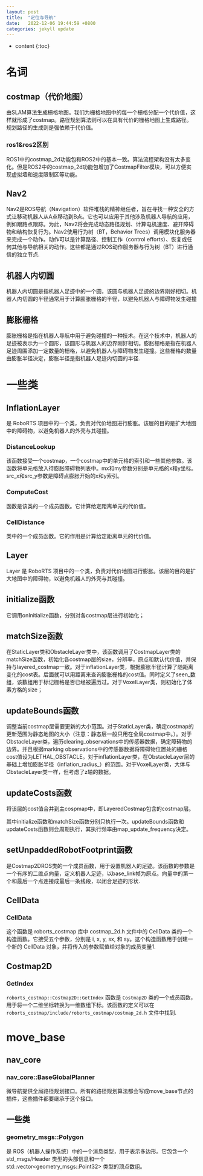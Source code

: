 ```yaml
---
layout: post
title:  "定位与导航"
date:   2022-12-06 19:44:59 +0800
categories: jekyll update
---
```


* content
{:toc}

# 名词
## costmap（代价地图）
由SLAM算法生成栅格地图。我们为栅格地图中的每一个栅格分配一个代价值，这样就形成了costmap。路径规划算法则可以在具有代价的栅格地图上生成路径。规划路径的生成则是强依赖于代价值。
### ros1&ros2区别
ROS1中的costmap_2d功能包和ROS2中的基本一致。算法流程架构没有太多变化。但是ROS2中的costmap_2d功能包增加了CostmapFilter模块，可以方便实现虚拟墙和速度限制区等功能。
## Nav2
Nav2是ROS导航（Navigation）软件堆栈的精神继任者，旨在寻找一种安全的方式让移动机器人从A点移动到B点。它也可以应用于其他涉及机器人导航的应用，例如跟路点跟踪。为此，Nav2将会完成动态路径规划、计算电机速度、避开障碍物和结构恢复行为。Nav2使用行为树（BT，Behavior Trees）调用模块化服务器来完成一个动作。动作可以是计算路径、控制工作（control efforts）、恢复或任何其他与导航相关的动作。这些都是通过ROS动作服务器与行为树（BT）进行通信的独立节点.
## 机器人内切圆
机器人内切圆是指机器人足迹中的一个圆，该圆与机器人足迹的边界刚好相切。机器人内切圆的半径通常用于计算膨胀栅格的半径，以避免机器人与障碍物发生碰撞
## 膨胀栅格
膨胀栅格是指在机器人导航中用于避免碰撞的一种技术。在这个技术中，机器人的足迹被表示为一个圆形，该圆形与机器人的边界刚好相切。膨胀栅格是指在机器人足迹周围添加一定数量的栅格，以避免机器人与障碍物发生碰撞。这些栅格的数量由膨胀半径决定，膨胀半径是指机器人足迹内切圆的半径.


# 一些类
## InflationLayer
是 RoboRTS 项目中的一个类，负责对代价地图进行膨胀。该层的目的是扩大地图中的障碍物，以避免机器人的外壳与其碰撞。
### DistanceLookup
该函数接受一个costmap，一个costmap中的单元格的索引和一些其他参数。该函数将单元格放入待膨胀障碍物列表中。mx和my参数分别是单元格的x和y坐标。src_x和src_y参数是障碍点膨胀开始的x和y索引。
### ComputeCost
函数是该类的一个成员函数。它计算给定距离单元的代价值。
### CellDistance
类中的一个成员函数。它的作用是计算给定距离单元的代价值。

## Layer
Layer 是 RoboRTS 项目中的一个类，负责对代价地图进行膨胀。该层的目的是扩大地图中的障碍物，以避免机器人的外壳与其碰撞。

## initialize函数
它调用onInitialize函数，分别对各costmap层进行初始化；

## matchSize函数
在StaticLayer类和ObstacleLayer类中，该函数调用了CostmapLayer类的matchSize函数，初始化各costmap层的size，分辨率，原点和默认代价值，并保持与layered_costmap一致。对于inflationLayer类，根据膨胀半径计算了随距离变化的cost表。后面就可以用距离来查询膨胀栅格的cost值。同时定义了seen_数组，该数组用于标记栅格是否已经被遍历过。对于VoxelLayer类，则初始化了体素方格的size；

## updateBounds函数
调整当前costmap层需要更新的大小范围。对于StaticLayer类，确定costmap的更新范围为静态地图的大小（注意：静态层一般只用在全局costmap中。）。对于ObstacleLayer类，遍历clearing_observations中的传感器数据，确定障碍物的边界。并且根据marking observations中的传感器数据将障碍物位置处的栅格cost值设为LETHAL_OBSTACLE。对于inflationLayer类，在ObstacleLayer层的基础上增加膨胀半径（inflation_radius_）的范围。对于VoxelLayer类，大体与ObstacleLayer类一样，但考虑了z轴的数据。

## updateCosts函数
将该层的cost值合并到主cospmap中，即LayeredCostmap包含的costmap层。

其中initialize函数和matchSize函数分别只执行一次。updateBounds函数和updateCosts函数则会周期执行，其执行频率由map_update_frequency决定。

## setUnpaddedRobotFootprint函数
是Costmap2DROS类的一个成员函数，用于设置机器人的足迹。该函数的参数是一个有序的二维点向量，定义机器人足迹，以base_link帧为原点。向量中的第一个和最后一个点连接成最后一条线段，以闭合足迹的形状.

## CellData

### CellData
这个函数是 roborts_costmap 库中 costmap_2d.h 文件中的 CellData 类的一个构造函数。它接受五个参数，分别是 i, x, y, sx, 和 sy。这个构造函数用于创建一个新的 CellData 对象，并将传入的参数赋值给对象的成员变量1.
## Costmap2D

### GetIndex
`roborts_costmap::Costmap2D::GetIndex` 函数是 `Costmap2D` 类的一个成员函数，用于将一个二维坐标转换为一维数组下标。该函数的定义可以在 `roborts_costmap/include/roborts_costmap/costmap_2d.h` 文件中找到.


# move_base
## nav_core
### nav_core::BaseGlobalPlanner 
微导航提供全局路径规划接口。所有的路径规划算法都会写成move_base节点的插件，这些插件都要继承于这个接口。

## 一些类
### geometry_msgs::Polygon 
是 ROS（机器人操作系统）中的一个消息类型，用于表示多边形。它包含一个 std_msgs/Header 类型的头部信息和一个 std::vector<geometry_msgs::Point32> 类型的顶点数组。